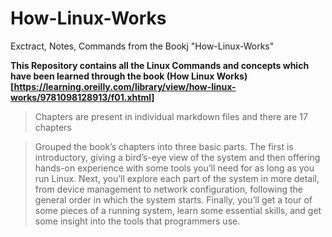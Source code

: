 # How-Linux-Works
Exctract, Notes, Commands from the Bookj "How-Linux-Works"

**This Repository contains all the Linux Commands and concepts which have been learned through the book (How Linux Works)[https://learning.oreilly.com/library/view/how-linux-works/9781098128913/f01.xhtml]**

> Chapters are present in individual markdown files and there are 17 chapters

> Grouped the book’s chapters into three basic parts. The first is introductory, giving a bird’s-eye view of the system and then offering hands-on experience with some tools you’ll need for as long as you run Linux. Next, you’ll explore each part of the system in more detail, from device management to network configuration, following the general order in which the system starts. Finally, you’ll get a tour of some pieces of a running system, learn some essential skills, and get some insight into the tools that programmers use.